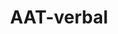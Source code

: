 ---
title: "AAT-verbal"
hideMeta: true
showbreadcrumbs: true
weight: 10
showToc: true
TocOpen: true
tags: ["AAT-verbal"]
summary: ""
draft: true
comments: true

---